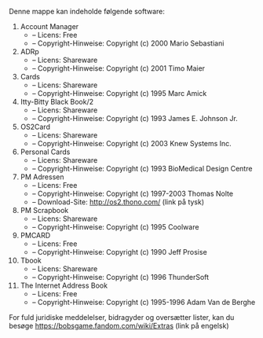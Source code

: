 ﻿Denne mappe kan indeholde følgende software:

1. Account Manager
   - – Licens: Free
   - – Copyright-Hinweise: Copyright (c) 2000 Mario Sebastiani
2. ADRp
   - – Licens: Shareware
   - – Copyright-Hinweise: Copyright (c) 2001 Timo Maier
3. Cards
   - – Licens: Shareware
   - – Copyright-Hinweise: Copyright (c) 1995 Marc Amick
4. Itty-Bitty Black Book/2
   - – Licens: Shareware
   - – Copyright-Hinweise: Copyright (c) 1993 James E. Johnson Jr.
5. OS2Card
   - – Licens: Shareware
   - – Copyright-Hinweise: Copyright (c) 2003 Knew Systems Inc.
6. Personal Cards
   - – Licens: Shareware
   - – Copyright-Hinweise: Copyright (c) 1993 BioMedical Design Centre
7. PM Adressen
   - – Licens: Free
   - – Copyright-Hinweise: Copyright (c) 1997-2003 Thomas Nolte
   - – Download-Site: http://os2.thono.com/ (link på tysk)
8. PM Scrapbook
   - – Licens: Shareware
   - – Copyright-Hinweise: Copyright (c) 1995 Coolware
9. PMCARD
   - – Licens: Free
   - – Copyright-Hinweise: Copyright (c) 1990 Jeff Prosise
10. Tbook
    - – Licens: Shareware
    - – Copyright-Hinweise: Copyright (c) 1996 ThunderSoft
11. The Internet Address Book
    - – Licens: Free
    - – Copyright-Hinweise: Copyright (c) 1995-1996 Adam Van de Berghe

For fuld juridiske meddelelser, bidragyder og oversætter lister, kan du besøge https://bobsgame.fandom.com/wiki/Extras (link på engelsk)
